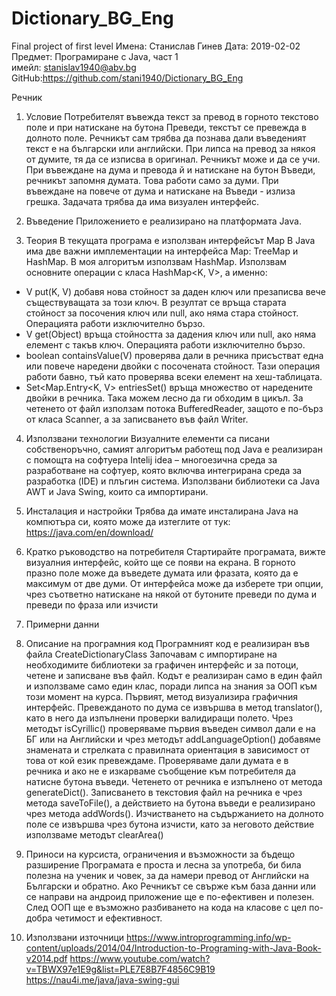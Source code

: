 # Dictionary_BG_Eng
Final project of first level
Имена: Станислав Гинев
Дата: 2019-02-02 		         Предмет: Програмиране с Java, част 1	
имейл: stanislav1940@abv.bg    GitHub:https://github.com/stani1940/Dictionary_BG_Eng


Речник
1. Условие
	Потребителят въвежда текст за превод в горното текстово поле и при натискане на бутона Преведи, текстът се превежда в долното поле. Речникът сам трябва да познава дали въведеният текст е на български или английски. При липса на превод за някоя от думите, тя да се изписва в оригинал.
Речникът може и да се учи. При въвеждане на дума и превода й и натискане на бутон Въведи, речникът запомня думата. Това работи само за думи. При въвеждане на повече от дума и натискане на Въведи - излиза грешка.
Задачата трябва да има визуален интерфейс.

2. Въведение
	Приложението е реализирано на платформата Java.

3. Теория
	В текущата програма е използван интерфейсът Мap В Java има две важни имплементации на интерфейса Map: TreeMap и HashMap. В моя  алгоритъм използвам  HashMap. Използвам основните операции с класа HashMap<K, V>, а именно:
- V put(K, V) добавя нова стойност за даден ключ или презаписва вече съществуващата за този ключ. В резултат се връща старата стойност за посочения ключ или null, ако няма стара стойност. Операцията работи изключително бързо.
- V get(Object) връща стойността за дадения ключ или null, ако няма елемент с такъв ключ. Операцията работи изключително бързо.
- boolean containsValue(V) проверява дали в речникa присъстват една или повече наредени двойки с посочената стойност. Тази опе­рация работи бавно, тъй като проверява всеки елемент на хеш-таблицата.
- Set<Map.Entry<K, V> entriesSet() връща множество от наредените двойки в речника. Така можем лесно да ги обходим в цикъл.
За четенето от файл използам потока BufferedReader, защото е по-бърз от 	класа Scanner, а за записването във файл Writer.
4. Използвани технологии
	Визуалните елементи са писани собственоръчно,  самият алгоритъм работещ под Java е реализиран с помощта на софтуера Intelij idea – многоезична среда за разработване на софтуер, която включва интегрирана среда за разработка (IDE) и плъгин система. Използвани библиотеки са Java AWT и Java Swing, които са импортирани.

5. Инсталация и настройки
	Трябва да имате инсталирана Java на компютъра си, която може да изтеглите от тук: https://java.com/en/download/ 

6. Кратко ръководство на потребителя
	Стартирайте програмата, вижте визуалния интерфейс, който ще се появи на екрана. В горното празно поле може да въведете думата или фразата, която да  е максимум от две думи. От интерфейса може да изберете три  опции, чрез съответно натискане на някой от бутоните преведи по дума и преведи по фраза или изчисти


7. Примерни данни


8. Описание на програмния код
	Програмният код е реализиран във файла CreateDictionaryClass
Започавам с импортиране на необходимите библиотеки за графичен интерфейс и за потоци, четене и записване във файл. Кодът е реализиран само в един файл и използваме само един клас, поради липса на знания за ООП към този момент на курса. Първият, метод визуализира графичния интерфейс. Превежданото по дума се извършва в метод translator(), като в него да изпълнени проверки валидиращи полето. Чрез методът isCyrillic() проверяваме първия въведен символ дали е на БГ или на Английски и чрез методът addLanguageOption() добавяме знамената и стрелката с правилната ориентация в зависимост от това от кой език превеждаме.
Проверяваме дали думата е в речника и ако не е изкарваме съобщение към потребителя да натисне бутона въведи. Четенето от речника е изпълнено от метода generateDict(). Записването в текстовия файл на речника е чрез метода saveToFile(), а действието на бутона въведи е реализирано чрез метода addWords(). Изчистването на съдържанието на долното поле се извършва чрез бутона изчисти, като за неговото действие използваме методът clearArea()
9. Приноси на курсиста, ограничения и възможности за бъдещо разширение
     Програмата е проста и лесна за употреба, би била полезна на ученик и човек, за да намери превод от Английски на Български и обратно. Ако  Речникът  се свърже към база данни  или се направи на андроид приложение ще е по-ефективен и полезен. След ООП ще е възможно разбиването на кода на класове с цел по-добра четимост и ефективност.
10. Използвани източници
https://www.introprogramming.info/wp-content/uploads/2014/04/Introduction-to-Programing-with-Java-Book-v2014.pdf
https://www.youtube.com/watch?v=TBWX97e1E9g&list=PLE7E8B7F4856C9B19
https://nau4i.me/java/java-swing-gui
